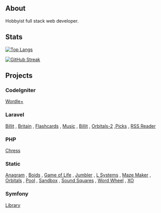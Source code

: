 ## About

<div>
    <p>Hobbyist full stack web developer.</p>
</div>

## Stats

[![Top Langs](https://github-readme-stats.vercel.app/api/top-langs/?username=crhisgbibon&langs_count=10&layout=compact&theme=transparent)](https://github.com/anuraghazra/github-readme-stats)

[![GitHub Streak](https://streak-stats.demolab.com?user=crhisgbibon&theme=transparent&mode=weekly)](https://git.io/streak-stats)

## Projects

### CodeIgniter

<a href='https://phpstack-947565-3501896.cloudwaysapps.com'>Wordle+</a>

### Laravel

<a href='https://chronocol.xyz'>Billit</a> , <a href='http://phplaravel-947565-3466294.cloudwaysapps.com/'>Britain</a> , <a href='https://fcards.xyz'>Flashcards</a> , <a href='http://phplaravel-947565-3710684.cloudwaysapps.com/'>Music</a> , <a href='https://chronocol.xyz'>Billit</a> , <a href='http://phplaravel-947565-3734822.cloudwaysapps.com/'>Orbitals-2</a> ,<a href='http://phplaravel-947565-3466122.cloudwaysapps.com/'>Picks</a> , <a href='https://phplaravel-987278-3464561.cloudwaysapps.com/'>RSS Reader</a>

### PHP

<a href='https://chress.xyz'>Chress</a>

### Static

<a href='http://phpstack-947565-3464458.cloudwaysapps.com/'>Anagram</a> , <a href='https://crhisgbibon.github.io/boids/'>Boids</a> , <a href='https://crhisgbibon.github.io/gameoflife/'>Game of Life</a> , <a href='https://phpstack-947565-3463945.cloudwaysapps.com/index.html'>Jumbler</a> , <a href='http://phpstack-947565-3465248.cloudwaysapps.com/'>L Systems</a> , <a href='https://crhisgbibon.github.io/mazemaker/'>Maze Maker</a> , <a href='https://crhisgbibon.github.io/orbitals/'>Orbitals</a> , <a href='http://phpstack-947565-3466462.cloudwaysapps.com/'>Pool</a> , <a href='https://phpstack-947565-3466278.cloudwaysapps.com/index.html'>Sandbox</a> , <a href='https://phpstack-947565-3469179.cloudwaysapps.com/index.html'>Sound Squares</a> , <a href='https://crhisgbibon.github.io/wordwheel/'>Word Wheel</a> , <a href='https://phpstack-947565-3463891.cloudwaysapps.com/'>XO</a>

### Symfony

<a href='https://phpstack-947565-3485423.cloudwaysapps.com'>Library</a>
